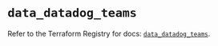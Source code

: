 # `data_datadog_teams`

Refer to the Terraform Registry for docs: [`data_datadog_teams`](https://registry.terraform.io/providers/datadog/datadog/3.69.0/docs/data-sources/teams).
